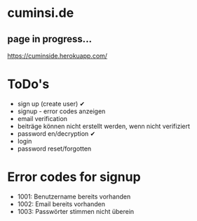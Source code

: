 # cuminsi.de

## page in progress...

https://cuminside.herokuapp.com/

# ToDo's
* sign up (create user) ✔
* signup - error codes anzeigen
* email verification
* beiträge können nicht erstellt werden, wenn nicht verifiziert
* password en/decryption ✔
* login
* password reset/forgotten

# Error codes for signup
- 1001: Benutzername bereits vorhanden
- 1002: Email bereits vorhanden
- 1003: Passwörter stimmen nicht überein